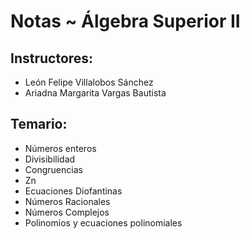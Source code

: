 Notas ~ Álgebra Superior II
============================

Instructores:
--------------

* León Felipe Villalobos Sánchez 
* Ariadna Margarita Vargas Bautista 

Temario:
---------
* Números enteros
* Divisibilidad
* Congruencias
* Zn
* Ecuaciones Diofantinas
* Números Racionales
* Números Complejos
* Polinomios y ecuaciones polinomiales


